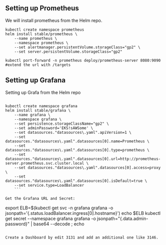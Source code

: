 ## Setting up Prometheus
We will install prometheus from the Helm repo.
```
kubectl create namespace prometheus
helm install stable/prometheus \
    --name prometheus \
    --namespace prometheus \
    --set alertmanager.persistentVolume.storageClass="gp2" \
    --set server.persistentVolume.storageClass="gp2"
```

```
kubectl port-forward -n prometheus deploy/prometheus-server 8080:9090
#extend the url with /targets
```

## Setting up Grafana

Setting up Grafa from the Helm repo
```

kubectl create namespace grafana
helm install stable/grafana \
    --name grafana \
    --namespace grafana \
    --set persistence.storageClassName="gp2" \
    --set adminPassword='EKS!sAWSome' \
    --set datasources."datasources\.yaml".apiVersion=1 \
    --set datasources."datasources\.yaml".datasources[0].name=Prometheus \
    --set datasources."datasources\.yaml".datasources[0].type=prometheus \
    --set datasources."datasources\.yaml".datasources[0].url=http://prometheus-server.prometheus.svc.cluster.local \
    --set datasources."datasources\.yaml".datasources[0].access=proxy \
    --set datasources."datasources\.yaml".datasources[0].isDefault=true \
    --set service.type=LoadBalancer
    ```

Get the Grafana URL and Secret:
```
export ELB=$(kubectl get svc -n grafana grafana -o jsonpath='{.status.loadBalancer.ingress[0].hostname}')
echo $ELB
kubectl get secret --namespace grafana grafana -o jsonpath="{.data.admin-password}" | base64 --decode ; echo
```

Create a Dashboard by edit 3131 and add an additional one like 3146. 